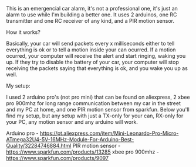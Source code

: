 This is an emergencial car alarm, it's not a professional one, it's just an alarm to use while I'm building a better one. It uses 2 arduinos, one RC transmitter and one RC receiver of any kind, and a PIR motion sensor.

How it works?

Basically, your car will send packets every x milliseconds either to tell everything is ok or to tell a motion inside your can ocurred. If a motion ocurred, your computer will receive the alert and start ringing, waking you up. If they try to disable the battery of your car, your computer will stop receiving the packets saying that everything is ok, and you wake you up as well.


My setup:

I used 2 arduino pro's (not pro mini) that can be found on aliexpress, 2 xbee pro 900mhz for long range communication between my car in the street and my PC at home, and one PIR motion sensor from sparkfun. Below you'll find my setup, but any setup with just a TX-only for your can, RX-only for your PC, any motion sensor and any arduino will work.

Arduino pro - https://pt.aliexpress.com/item/Mini-Leonardo-Pro-Micro-ATmega32U4-5V-16MHz-Module-For-Arduino-Best-Quality/32284746884.html
PIR motion sensor - https://www.sparkfun.com/products/13285
xbee pro 900mhz - https://www.sparkfun.com/products/9097
